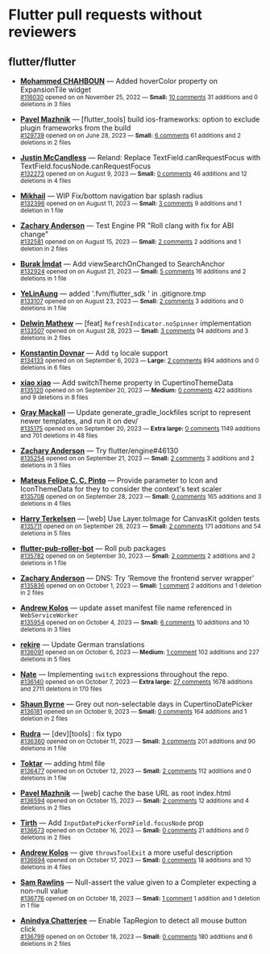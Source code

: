 # Flutter pull requests without reviewers

## flutter/flutter

* **[Mohammed  CHAHBOUN](https://github.com/M97Chahboun)** &mdash; Added hoverColor property on ExpansionTile widget<br />
    <sub>[#116030](https://github.com/flutter/flutter/pull/116030) opened on on November 25, 2022 &mdash; **Small:** [10 comments](https://github.com/flutter/flutter/pull/116030) 31 additions and 0 deletions in 3 files</sub><br />

* **[Pavel Mazhnik](https://github.com/p-mazhnik)** &mdash; [flutter_tools] build ios-frameworks: option to exclude plugin frameworks from the build<br />
    <sub>[#129739](https://github.com/flutter/flutter/pull/129739) opened on on June 28, 2023 &mdash; **Small:** [6 comments](https://github.com/flutter/flutter/pull/129739) 61 additions and 2 deletions in 2 files</sub><br />

* **[Justin McCandless](https://github.com/justinmc)** &mdash; Reland: Replace TextField.canRequestFocus with TextField.focusNode.canRequestFocus<br />
    <sub>[#132273](https://github.com/flutter/flutter/pull/132273) opened on on August 9, 2023 &mdash; **Small:** [0 comments](https://github.com/flutter/flutter/pull/132273) 46 additions and 12 deletions in 4 files</sub><br />

* **[Mikhail](https://github.com/mishapark)** &mdash; WIP Fix/bottom navigation bar splash radius<br />
    <sub>[#132396](https://github.com/flutter/flutter/pull/132396) opened on on August 11, 2023 &mdash; **Small:** [3 comments](https://github.com/flutter/flutter/pull/132396) 9 additions and 1 deletion in 1 file</sub><br />

* **[Zachary Anderson](https://github.com/zanderso)** &mdash; Test Engine PR "Roll clang with fix for ABI change"<br />
    <sub>[#132581](https://github.com/flutter/flutter/pull/132581) opened on on August 15, 2023 &mdash; **Small:** [2 comments](https://github.com/flutter/flutter/pull/132581) 2 additions and 1 deletion in 2 files</sub><br />

* **[Burak İmdat](https://github.com/burakJs)** &mdash; Add viewSearchOnChanged to SearchAnchor<br />
    <sub>[#132924](https://github.com/flutter/flutter/pull/132924) opened on on August 21, 2023 &mdash; **Small:** [5 comments](https://github.com/flutter/flutter/pull/132924) 16 additions and 2 deletions in 1 file</sub><br />

* **[YeLinAung](https://github.com/b14cknc0d3)** &mdash; added '.fvm/flutter_sdk ' in .gitignore.tmp<br />
    <sub>[#133107](https://github.com/flutter/flutter/pull/133107) opened on on August 23, 2023 &mdash; **Small:** [2 comments](https://github.com/flutter/flutter/pull/133107) 3 additions and 0 deletions in 1 file</sub><br />

* **[Delwin Mathew](https://github.com/opxdelwin)** &mdash; [feat] `RefreshIndicator.noSpinner` implementation<br />
    <sub>[#133507](https://github.com/flutter/flutter/pull/133507) opened on on August 28, 2023 &mdash; **Small:** [3 comments](https://github.com/flutter/flutter/pull/133507) 94 additions and 3 deletions in 2 files</sub><br />

* **[Konstantin Dovnar](https://github.com/Vorkytaka)** &mdash; Add `tg` locale support<br />
    <sub>[#134133](https://github.com/flutter/flutter/pull/134133) opened on on September 6, 2023 &mdash; **Large:** [2 comments](https://github.com/flutter/flutter/pull/134133) 894 additions and 0 deletions in 6 files</sub><br />

* **[xiao xiao](https://github.com/xiaoxiaowesley)** &mdash; Add switchTheme property in CupertinoThemeData <br />
    <sub>[#135120](https://github.com/flutter/flutter/pull/135120) opened on on September 20, 2023 &mdash; **Medium:** [0 comments](https://github.com/flutter/flutter/pull/135120) 422 additions and 9 deletions in 8 files</sub><br />

* **[Gray Mackall](https://github.com/gmackall)** &mdash; Update generate_gradle_lockfiles script to represent newer templates, and run it on dev/<br />
    <sub>[#135175](https://github.com/flutter/flutter/pull/135175) opened on on September 20, 2023 &mdash; **Extra large:** [0 comments](https://github.com/flutter/flutter/pull/135175) 1149 additions and 701 deletions in 48 files</sub><br />

* **[Zachary Anderson](https://github.com/zanderso)** &mdash; Try flutter/engine#46130<br />
    <sub>[#135254](https://github.com/flutter/flutter/pull/135254) opened on on September 21, 2023 &mdash; **Small:** [2 comments](https://github.com/flutter/flutter/pull/135254) 3 additions and 2 deletions in 3 files</sub><br />

* **[Mateus Felipe C. C. Pinto](https://github.com/mateusfccp)** &mdash; Provide parameter to Icon and IconThemeData for they to consider the context's text scaler<br />
    <sub>[#135708](https://github.com/flutter/flutter/pull/135708) opened on on September 28, 2023 &mdash; **Small:** [0 comments](https://github.com/flutter/flutter/pull/135708) 165 additions and 3 deletions in 4 files</sub><br />

* **[Harry Terkelsen](https://github.com/harryterkelsen)** &mdash; [web] Use Layer.toImage for CanvasKit golden tests<br />
    <sub>[#135711](https://github.com/flutter/flutter/pull/135711) opened on on September 28, 2023 &mdash; **Small:** [2 comments](https://github.com/flutter/flutter/pull/135711) 171 additions and 54 deletions in 5 files</sub><br />

* **[flutter-pub-roller-bot](https://github.com/flutter-pub-roller-bot)** &mdash; Roll pub packages<br />
    <sub>[#135782](https://github.com/flutter/flutter/pull/135782) opened on on September 30, 2023 &mdash; **Small:** [2 comments](https://github.com/flutter/flutter/pull/135782) 2 additions and 2 deletions in 1 file</sub><br />

* **[Zachary Anderson](https://github.com/zanderso)** &mdash; DNS: Try 'Remove the frontend server wrapper'<br />
    <sub>[#135836](https://github.com/flutter/flutter/pull/135836) opened on on October 1, 2023 &mdash; **Small:** [1 comment](https://github.com/flutter/flutter/pull/135836) 2 additions and 1 deletion in 2 files</sub><br />

* **[Andrew Kolos](https://github.com/andrewkolos)** &mdash; update asset manifest file name referenced in `WebServiceWorker`<br />
    <sub>[#135954](https://github.com/flutter/flutter/pull/135954) opened on on October 4, 2023 &mdash; **Small:** [6 comments](https://github.com/flutter/flutter/pull/135954) 10 additions and 10 deletions in 3 files</sub><br />

* **[rekire](https://github.com/rekire)** &mdash; Update German translations<br />
    <sub>[#136091](https://github.com/flutter/flutter/pull/136091) opened on on October 6, 2023 &mdash; **Medium:** [1 comment](https://github.com/flutter/flutter/pull/136091) 102 additions and 227 deletions in 5 files</sub><br />

* **[Nate](https://github.com/nate-thegrate)** &mdash; Implementing `switch` expressions throughout the repo.<br />
    <sub>[#136140](https://github.com/flutter/flutter/pull/136140) opened on on October 7, 2023 &mdash; **Extra large:** [27 comments](https://github.com/flutter/flutter/pull/136140) 1678 additions and 2711 deletions in 170 files</sub><br />

* **[Shaun Byrne](https://github.com/ShaunByrne-UniSA)** &mdash; Grey out non-selectable days in CupertinoDatePicker<br />
    <sub>[#136181](https://github.com/flutter/flutter/pull/136181) opened on on October 9, 2023 &mdash; **Small:** [0 comments](https://github.com/flutter/flutter/pull/136181) 164 additions and 1 deletion in 2 files</sub><br />

* **[Rudra](https://github.com/Rudra-Ji)** &mdash; [dev][tools] : fix typo<br />
    <sub>[#136360](https://github.com/flutter/flutter/pull/136360) opened on on October 11, 2023 &mdash; **Small:** [3 comments](https://github.com/flutter/flutter/pull/136360) 201 additions and 90 deletions in 1 file</sub><br />

* **[Toktar](https://github.com/Toktarla)** &mdash; adding html file<br />
    <sub>[#136477](https://github.com/flutter/flutter/pull/136477) opened on on October 12, 2023 &mdash; **Small:** [2 comments](https://github.com/flutter/flutter/pull/136477) 112 additions and 0 deletions in 1 file</sub><br />

* **[Pavel Mazhnik](https://github.com/p-mazhnik)** &mdash; [web] cache the base URL as root index.html<br />
    <sub>[#136594](https://github.com/flutter/flutter/pull/136594) opened on on October 15, 2023 &mdash; **Small:** [2 comments](https://github.com/flutter/flutter/pull/136594) 12 additions and 4 deletions in 2 files</sub><br />

* **[Tirth](https://github.com/piedcipher)** &mdash; Add `InputDatePickerFormField.focusNode` prop<br />
    <sub>[#136673](https://github.com/flutter/flutter/pull/136673) opened on on October 16, 2023 &mdash; **Small:** [0 comments](https://github.com/flutter/flutter/pull/136673) 21 additions and 0 deletions in 2 files</sub><br />

* **[Andrew Kolos](https://github.com/andrewkolos)** &mdash; give `throwsToolExit` a more useful description<br />
    <sub>[#136694](https://github.com/flutter/flutter/pull/136694) opened on on October 17, 2023 &mdash; **Small:** [0 comments](https://github.com/flutter/flutter/pull/136694) 18 additions and 10 deletions in 4 files</sub><br />

* **[Sam Rawlins](https://github.com/srawlins)** &mdash; Null-assert the value given to a Completer expecting a non-null value<br />
    <sub>[#136776](https://github.com/flutter/flutter/pull/136776) opened on on October 18, 2023 &mdash; **Small:** [1 comment](https://github.com/flutter/flutter/pull/136776) 1 addition and 1 deletion in 1 file</sub><br />

* **[Anindya Chatterjee](https://github.com/anidotnet)** &mdash; Enable TapRegion to detect all mouse button click<br />
    <sub>[#136799](https://github.com/flutter/flutter/pull/136799) opened on on October 18, 2023 &mdash; **Small:** [0 comments](https://github.com/flutter/flutter/pull/136799) 180 additions and 6 deletions in 2 files</sub><br />

